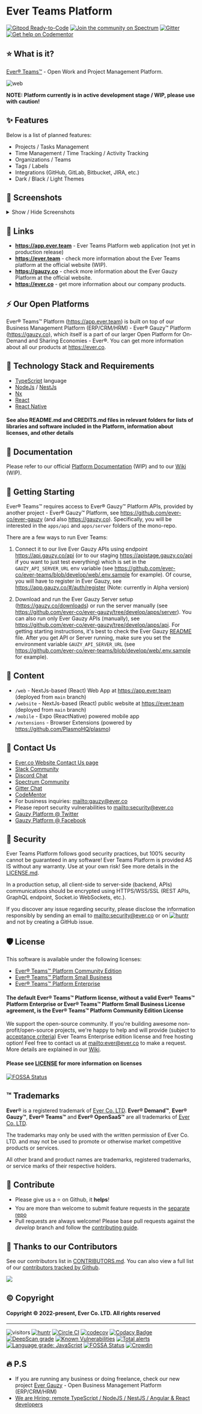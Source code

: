 # Ever Teams Platform

[![Gitpod Ready-to-Code](https://img.shields.io/badge/Gitpod-Ready--to--Code-blue?logo=gitpod)](https://gitpod.io/#https://github.com/ever-co/ever-teams)
[![Join the community on Spectrum](https://withspectrum.github.io/badge/badge.svg)](https://spectrum.chat/gauzy)
[![Gitter](https://badges.gitter.im/JoinChat.svg)](https://gitter.im/ever-co/ever-gauzy?utm_source=badge&utm_medium=badge&utm_campaign=pr-badge&utm_content=badge)
[![Get help on Codementor](https://cdn.codementor.io/badges/get_help_github.svg)](https://www.codementor.io/evereq?utm_source=github&utm_medium=button&utm_term=evereq&utm_campaign=github)

## ⭐️ What is it?

[Ever® Teams™](https://app.ever.team) - Open Work and Project Management Platform.

![web](https://docs.gauzy.co/docs/assets/gauzy-teams/web/overview.png)

**NOTE: Platform currently is in active development stage / WIP, please use with caution!**

## ✨ Features

Below is a list of planned features:

- Projects / Tasks Management
- Time Management / Time Tracking / Activity Tracking
- Organizations / Teams
- Tags / Labels
- Integrations (GitHub, GitLab, Bitbucket, JIRA, etc.)
- Dark / Black / Light Themes

## 🌼 Screenshots

<details>
<summary>Show / Hide Screenshots</summary>

### Web Platform

![web](https://docs.gauzy.co/docs/assets/gauzy-teams/web/overview.png)
![web](https://docs.gauzy.co/docs/assets/gauzy-teams/web/web2.png)
![web](https://docs.gauzy.co/docs/assets/gauzy-teams/web/web3.png)

### Mobile Apps (iOS/Android)

![mobile](https://docs.gauzy.co/docs/assets/gauzy-teams/mobile/overview.png)

### Browser Extension

![extension](https://docs.gauzy.co/docs/assets/gauzy-teams/extension/overview.png)

Note: currently WIP, the screenshot is just a temporary picture :)

</details>

## 🔗 Links

- **<https://app.ever.team>** - Ever Teams Platform web application (not yet in production release)
- **<https://ever.team>** - check more information about the Ever Teams platform at the official website (WIP).
- **<https://gauzy.co>** - check more information about the Ever Gauzy Platform at the official website.
- **<https://ever.co>** - get more information about our company products.

## ⚡️ Our Open Platforms

Ever® Teams™ Platform (<https://app.ever.team>) is built on top of our Business Management Platform (ERP/CRM/HRM) - Ever® Gauzy™ Platform (<https://gauzy.co>), which itself is a part of our larger Open Platform for On-Demand and Sharing Economies - Ever®. You can get more information about all our products at <https://ever.co>.

## 🧱 Technology Stack and Requirements

- [TypeScript](https://www.typescriptlang.org) language
- [NodeJs](https://nodejs.org) / [NestJs](https://github.com/nestjs/nest)
- [Nx](https://nx.dev)
- [React](https://reactjs.org)
- [React Native](https://reactnative.dev)

#### See also README.md and CREDITS.md files in relevant folders for lists of libraries and software included in the Platform, information about licenses, and other details

## 📄 Documentation

Please refer to our official [Platform Documentation](https://docs.ever.team) (WIP) and to our [Wiki](https://github.com/ever-co/ever-teams/wiki) (WIP).

## 🚀 Getting Starting

Ever® Teams™ requires access to Ever® Gauzy™ Platform APIs, provided by another project - Ever® Gauzy™ Platform, see <https://github.com/ever-co/ever-gauzy> (and also <https://gauzy.co>). Specifically, you will be interested in the `apps/api` and `apps/server` folders of the mono-repo.

There are a few ways to run Ever Teams:

1. Connect it to our live Ever Gauzy APIs using endpoint <https://api.gauzy.co/api> (or to our staging <https://apistage.gauzy.co/api> if you want to just test everything) which is set in the `GAUZY_API_SERVER_URL` env variable (see <https://github.com/ever-co/ever-teams/blob/develop/web/.env.sample> for example). Of course, you will have to register in Ever Gauzy, see <https://app.gauzy.co/#/auth/register> (Note: currently in Alpha version)

2. Download and run the Ever Gauzy Server setup (<https://gauzy.co/downloads>) or run the server manually (see <https://github.com/ever-co/ever-gauzy/tree/develop/apps/server>). You can also run only Ever Gauzy APIs (manually), see <https://github.com/ever-co/ever-gauzy/tree/develop/apps/api>. For getting starting instructions, it's best to check the Ever Gauzy [README](https://github.com/ever-co/ever-gauzy/blob/develop/README.md) file. After you get API or Server running, make sure you set the environment variable `GAUZY_API_SERVER_URL` (see <https://github.com/ever-co/ever-teams/blob/develop/web/.env.sample> for example).

## 📄 Content

- `/web` - NextJs-based (React) Web App at <https://app.ever.team> (deployed from `main` branch)
- `/website` - NextJs-based (React) public website at <https://ever.team> (deployed from `main` branch)
- `/mobile` - Expo (ReactNative) powered mobile app
- `/extensions` - Browser Extensions (powered by <https://github.com/PlasmoHQ/plasmo>)

## 💌 Contact Us

- [Ever.co Website Contact Us page](https://ever.co/contacts)
- [Slack Community](https://join.slack.com/t/gauzy/shared_invite/enQtNzc5MTA5MDUwODg2LTI0MGEwYTlmNWFlNzQzMzBlOWExNTk0NzAyY2IwYWYwMzZjMTliYjMwNDI3NTJmYmM4MDQ4NDliMDNiNDY1NWU)
- [Discord Chat](https://discord.gg/hKQfn4j)
- [Spectrum Community](https://spectrum.chat/gauzy)
- [Gitter Chat](https://gitter.im/ever-co/gauzy)
- [CodeMentor](https://www.codementor.io/evereq)
- For business inquiries: <mailto:gauzy@ever.co>
- Please report security vulnerabilities to <mailto:security@ever.co>
- [Gauzy Platform @ Twitter](https://twitter.com/gauzyplatform)
- [Gauzy Platform @ Facebook](https://www.facebook.com/gauzyplatform)

## 🔐 Security

Ever Teams Platform follows good security practices, but 100% security cannot be guaranteed in any software!
Ever Teams Platform is provided AS IS without any warranty. Use at your own risk!
See more details in the [LICENSE.md](LICENSE.md).

In a production setup, all client-side to server-side (backend, APIs) communications should be encrypted using HTTPS/WSS/SSL (REST APIs, GraphQL endpoint, Socket.io WebSockets, etc.).

If you discover any issue regarding security, please disclose the information responsibly by sending an email to <mailto:security@ever.co> or on [![huntr](https://cdn.huntr.dev/huntr_security_badge_mono.svg)](https://huntr.dev) and not by creating a GitHub issue.

## 🛡️ License

This software is available under the following licenses:

- [Ever® Teams™ Platform Community Edition](https://github.com/ever-co/ever-teams/blob/master/LICENSE.md##ever-teams-platform-community-edition-license)
- [Ever® Teams™ Platform Small Business](https://github.com/ever-co/ever-teams/blob/master/LICENSE.md#ever-teams-platform-small-business-license)
- [Ever® Teams™ Platform Enterprise](https://github.com/ever-co/ever-teams/blob/master/LICENSE.md#ever-teams-platform-enterprise-license)

#### The default Ever® Teams™ Platform license, without a valid Ever® Teams™ Platform Enterprise or Ever® Teams™ Platform Small Business License agreement, is the Ever® Teams™ Platform Community Edition License

We support the open-source community. If you're building awesome non-profit/open-source projects, we're happy to help and will provide (subject to [acceptance criteria](https://github.com/ever-co/ever-gauzy/wiki/Free-license-and-hosting-for-Non-profit-and-Open-Source-projects)) Ever Teams Enterprise edition license and free hosting option! Feel free to contact us at <mailto:ever@ever.co> to make a request. More details are explained in our [Wiki](https://github.com/ever-co/ever-gauzy/wiki/Free-license-and-hosting-for-Non-profit-and-Open-Source-projects).

#### Please see [LICENSE](LICENSE.md) for more information on licenses

[![FOSSA Status](https://app.fossa.io/api/projects/git%2Bgithub.com%2Fever-co%2Fever-teams.svg?type=large)](https://app.fossa.io/projects/git%2Bgithub.com%2Fever-co%2Fever-teams?ref=badge_large)

## ™️ Trademarks

**Ever**® is a registered trademark of [Ever Co. LTD](https://ever.co).
**Ever® Demand™**, **Ever® Gauzy™**, **Ever® Teams™** and **Ever® OpenSaaS™**  are all trademarks of [Ever Co. LTD](https://ever.co).

The trademarks may only be used with the written permission of Ever Co. LTD. and may not be used to promote or otherwise market competitive products or services.

All other brand and product names are trademarks, registered trademarks, or service marks of their respective holders.

## 🍺 Contribute

- Please give us a :star: on Github, it **helps**!
- You are more than welcome to submit feature requests in the [separate repo](https://github.com/ever-co/feature-requests/issues)
- Pull requests are always welcome! Please base pull requests against the _develop_ branch and follow the [contributing guide](.github/CONTRIBUTING.md).

## 💪 Thanks to our Contributors

See our contributors list in [CONTRIBUTORS.md](https://github.com/ever-co/ever-teams/blob/develop/.github/CONTRIBUTORS.md).
You can also view a full list of our [contributors tracked by Github](https://github.com/ever-co/ever-teams/graphs/contributors).

<img src="https://contributors-img.web.app/image?repo=ever-co/ever-teams" />

## ©️ Copyright

#### Copyright © 2022-present, Ever Co. LTD. All rights reserved

---

![visitors](https://visitor-badge.laobi.icu/badge?page_id=ever-co.ever-teams-platform)
[![huntr](https://cdn.huntr.dev/huntr_security_badge_mono.svg)](https://huntr.dev)
[![Circle CI](https://circleci.com/gh/ever-co/ever-teams.svg?style=svg)](https://circleci.com/gh/ever-co/ever-teams)
[![codecov](https://codecov.io/gh/ever-co/ever-teams/branch/master/graph/badge.svg)](https://codecov.io/gh/ever-co/ever-teams)
[![Codacy Badge](https://app.codacy.com/project/badge/Grade/8c46f9eb9df64aa9859dea4d572059ac)](https://www.codacy.com/gh/ever-co/ever-teams/dashboard?utm_source=github.com&amp;utm_medium=referral&amp;utm_content=ever-co/ever-teams&amp;utm_campaign=Badge_Grade)
[![DeepScan grade](https://deepscan.io/api/teams/3293/projects/16703/branches/363423/badge/grade.svg)](https://deepscan.io/dashboard#view=project&tid=3293&pid=16703&bid=363423)
[![Known Vulnerabilities](https://snyk.io/test/github/ever-co/ever-teams/badge.svg)](https://snyk.io/test/github/ever-co/ever-teams)
[![Total alerts](https://img.shields.io/lgtm/alerts/g/ever-co/ever-teams.svg?logo=lgtm&logoWidth=18)](https://lgtm.com/projects/g/ever-co/ever-teams/alerts/)
[![Language grade: JavaScript](https://img.shields.io/lgtm/grade/javascript/g/ever-co/ever-teams.svg?logo=lgtm&logoWidth=18)](https://lgtm.com/projects/g/ever-co/ever-teams/context:javascript)
[![FOSSA Status](https://app.fossa.io/api/projects/git%2Bgithub.com%2Fever-co%2Fever-teams.svg?type=shield)](https://app.fossa.io/projects/git%2Bgithub.com%2Fever-co%2Fever-teams?ref=badge_shield)
[![Crowdin](https://badges.crowdin.net/e/1d2b3405d65a56ec116d0984fd579cc9/localized.svg)](https://ever.crowdin.com/ever-teams)

## 🔥 P.S

- If you are running any business or doing freelance, check our new project [Ever Gauzy](https://github.com/ever-co/ever-gauzy) - Open Business Management Platform (ERP/CRM/HRM)
- [We are Hiring: remote TypeScript / NodeJS / NestJS / Angular & React developers](https://github.com/ever-co/jobs#available-positions)
